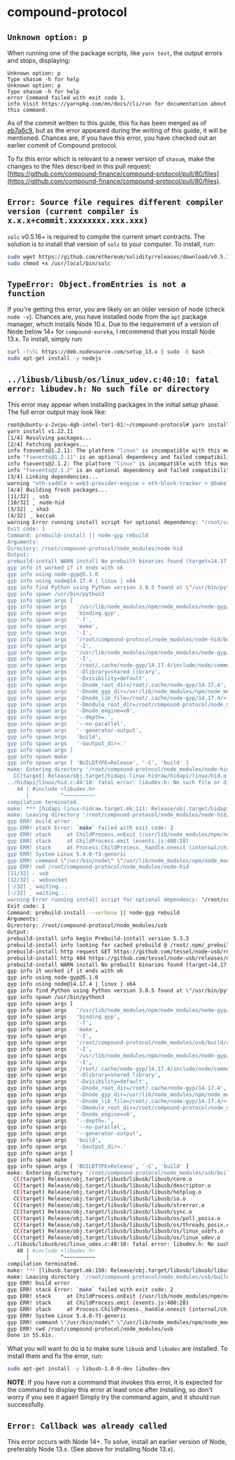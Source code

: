 # compound-protocol

## `Unknown option: p`

When running one of the package scripts, like `yarn test`, the output errors and stops, displaying:

```
Unknown option: p
Type shasum -h for help
Unknown option: p
Type shasum -h for help
error Command failed with exit code 1.
info Visit https://yarnpkg.com/en/docs/cli/run for documentation about this command.
```

As of the commit written to this guide, this fix has been merged as of [eb7a6c9](https://github.com/compound-finance/compound-protocol/commit/eb7a6c9831198a19736bc4c1f8f66d41b98f4eaf), but as the error appeared during the writing of this guide, it will be mentioned. Chances are, if you have this error, you have checked out an earlier commit of Compound protocol.

To fix this error which is relevant to a newer version of `shasum`, make the changes to the files described in this pull request: [https://github.com/compound-finance/compound-protocol/pull/80/files](https://github.com/compound-finance/compound-protocol/pull/80/files).

## `Error: Source file requires different compiler version (current compiler is x.x.x+commit.xxxxxxxx.xxx.xxx)`

`solc` v0.5.16+ is required to compile the current smart contracts. The solution is to install that version of `solc` to your computer. To install, run:

```sh
sudo wget https://github.com/ethereum/solidity/releases/download/v0.5.16/solc-static-linux -O /usr/local/bin/solc
sudo chmod +x /usr/local/bin/solc
```

## `TypeError: Object.fromEntries is not a function`

If you're getting this error, you are likely on an older version of node (check `node -v`). Chances are, you have installed node from the `apt` package manager, which installs Node 10.x. Due to the requirement of a version of Node below 14+ for `compound-eureka`, I recommend that you install Node 13.x. To install, simply run:

```sh
curl -fsSL https://deb.nodesource.com/setup_13.x | sudo -E bash -
sudo apt-get install -y nodejs
```

## `../libusb/libusb/os/linux_udev.c:40:10: fatal error: libudev.h: No such file or directory`

This error may appear when installing packages in the initial setup phase. The full error output may look like:

```sh
root@ubuntu-s-2vcpu-4gb-intel-tor1-01:~/compound-protocol# yarn install --lock-file
yarn install v1.22.11
[1/4] Resolving packages...
[2/4] Fetching packages...
info fsevents@1.2.11: The platform "linux" is incompatible with this module.
info "fsevents@1.2.11" is an optional dependency and failed compatibility check. Excluding it from installation.
info fsevents@2.1.2: The platform "linux" is incompatible with this module.
info "fsevents@2.1.2" is an optional dependency and failed compatibility check. Excluding it from installation.
[3/4] Linking dependencies...
warning "eth-saddle > web3-provider-engine > eth-block-tracker > @babel/plugin-transform-runtime@7.8.3" has unmet peer dependency "@babel/core@^7.0.0-0".
[4/4] Building fresh packages...
[11/32] ⡀ usb
[10/32] ⡀ node-hid
[3/32] ⢀ sha3
[4/32] ⢀ keccak
warning Error running install script for optional dependency: "/root/compound-protocol/node_modules/node-hid: Command failed.
Exit code: 1
Command: prebuild-install || node-gyp rebuild
Arguments:
Directory: /root/compound-protocol/node_modules/node-hid
Output:
prebuild-install WARN install No prebuilt binaries found (target=14.17.4 runtime=node arch=x64 libc= platform=linux)
gyp info it worked if it ends with ok
gyp info using node-gyp@5.1.0
gyp info using node@14.17.4 | linux | x64
gyp info find Python using Python version 3.8.5 found at \"/usr/bin/python3\"
gyp info spawn /usr/bin/python3
gyp info spawn args [
gyp info spawn args   '/usr/lib/node_modules/npm/node_modules/node-gyp/gyp/gyp_main.py',
gyp info spawn args   'binding.gyp',
gyp info spawn args   '-f',
gyp info spawn args   'make',
gyp info spawn args   '-I',
gyp info spawn args   '/root/compound-protocol/node_modules/node-hid/build/config.gypi',
gyp info spawn args   '-I',
gyp info spawn args   '/usr/lib/node_modules/npm/node_modules/node-gyp/addon.gypi',
gyp info spawn args   '-I',
gyp info spawn args   '/root/.cache/node-gyp/14.17.4/include/node/common.gypi',
gyp info spawn args   '-Dlibrary=shared_library',
gyp info spawn args   '-Dvisibility=default',
gyp info spawn args   '-Dnode_root_dir=/root/.cache/node-gyp/14.17.4',
gyp info spawn args   '-Dnode_gyp_dir=/usr/lib/node_modules/npm/node_modules/node-gyp',
gyp info spawn args   '-Dnode_lib_file=/root/.cache/node-gyp/14.17.4/<(target_arch)/node.lib',
gyp info spawn args   '-Dmodule_root_dir=/root/compound-protocol/node_modules/node-hid',
gyp info spawn args   '-Dnode_engine=v8',
gyp info spawn args   '--depth=.',
gyp info spawn args   '--no-parallel',
gyp info spawn args   '--generator-output',
gyp info spawn args   'build',
gyp info spawn args   '-Goutput_dir=.'
gyp info spawn args ]
gyp info spawn make
gyp info spawn args [ 'BUILDTYPE=Release', '-C', 'build' ]
make: Entering directory '/root/compound-protocol/node_modules/node-hid/build'
  CC(target) Release/obj.target/hidapi-linux-hidraw/hidapi/linux/hid.o
../hidapi/linux/hid.c:44:10: fatal error: libudev.h: No such file or directory
   44 | #include <libudev.h>
      |          ^~~~~~~~~~~
compilation terminated.
make: *** [hidapi-linux-hidraw.target.mk:111: Release/obj.target/hidapi-linux-hidraw/hidapi/linux/hid.o] Error 1
make: Leaving directory '/root/compound-protocol/node_modules/node-hid/build'
gyp ERR! build error
gyp ERR! stack Error: `make` failed with exit code: 2
gyp ERR! stack     at ChildProcess.onExit (/usr/lib/node_modules/npm/node_modules/node-gyp/lib/build.js:194:23)
gyp ERR! stack     at ChildProcess.emit (events.js:400:28)
gyp ERR! stack     at Process.ChildProcess._handle.onexit (internal/child_process.js:277:12)
gyp ERR! System Linux 5.4.0-73-generic
gyp ERR! command \"/usr/bin/node\" \"/usr/lib/node_modules/npm/node_modules/node-gyp/bin/node-gyp.js\" \"rebuild\"
gyp ERR! cwd /root/compound-protocol/node_modules/node-hid
[11/32] ⠄ usb
[12/32] ⠄ websocket
[-/32] ⡀ waiting...
[-/32] ⡀ waiting...
warning Error running install script for optional dependency: "/root/compound-protocol/node_modules/usb: Command failed.
Exit code: 1
Command: prebuild-install --verbose || node-gyp rebuild
Arguments:
Directory: /root/compound-protocol/node_modules/usb
Output:
prebuild-install info begin Prebuild-install version 5.3.3
prebuild-install info looking for cached prebuild @ /root/.npm/_prebuilds/f28b5a-usb-v1.6.2-node-v83-linux-x64.tar.gz
prebuild-install http request GET https://github.com/tessel/node-usb/releases/download/v1.6.2/usb-v1.6.2-node-v83-linux-x64.tar.gz
prebuild-install http 404 https://github.com/tessel/node-usb/releases/download/v1.6.2/usb-v1.6.2-node-v83-linux-x64.tar.gz
prebuild-install WARN install No prebuilt binaries found (target=14.17.4 runtime=node arch=x64 libc= platform=linux)
gyp info it worked if it ends with ok
gyp info using node-gyp@5.1.0
gyp info using node@14.17.4 | linux | x64
gyp info find Python using Python version 3.8.5 found at \"/usr/bin/python3\"
gyp info spawn /usr/bin/python3
gyp info spawn args [
gyp info spawn args   '/usr/lib/node_modules/npm/node_modules/node-gyp/gyp/gyp_main.py',
gyp info spawn args   'binding.gyp',
gyp info spawn args   '-f',
gyp info spawn args   'make',
gyp info spawn args   '-I',
gyp info spawn args   '/root/compound-protocol/node_modules/usb/build/config.gypi',
gyp info spawn args   '-I',
gyp info spawn args   '/usr/lib/node_modules/npm/node_modules/node-gyp/addon.gypi',
gyp info spawn args   '-I',
gyp info spawn args   '/root/.cache/node-gyp/14.17.4/include/node/common.gypi',
gyp info spawn args   '-Dlibrary=shared_library',
gyp info spawn args   '-Dvisibility=default',
gyp info spawn args   '-Dnode_root_dir=/root/.cache/node-gyp/14.17.4',
gyp info spawn args   '-Dnode_gyp_dir=/usr/lib/node_modules/npm/node_modules/node-gyp',
gyp info spawn args   '-Dnode_lib_file=/root/.cache/node-gyp/14.17.4/<(target_arch)/node.lib',
gyp info spawn args   '-Dmodule_root_dir=/root/compound-protocol/node_modules/usb',
gyp info spawn args   '-Dnode_engine=v8',
gyp info spawn args   '--depth=.',
gyp info spawn args   '--no-parallel',
gyp info spawn args   '--generator-output',
gyp info spawn args   'build',
gyp info spawn args   '-Goutput_dir=.'
gyp info spawn args ]
gyp info spawn make
gyp info spawn args [ 'BUILDTYPE=Release', '-C', 'build' ]
make: Entering directory '/root/compound-protocol/node_modules/usb/build'
  CC(target) Release/obj.target/libusb/libusb/libusb/core.o
  CC(target) Release/obj.target/libusb/libusb/libusb/descriptor.o
  CC(target) Release/obj.target/libusb/libusb/libusb/hotplug.o
  CC(target) Release/obj.target/libusb/libusb/libusb/io.o
  CC(target) Release/obj.target/libusb/libusb/libusb/strerror.o
  CC(target) Release/obj.target/libusb/libusb/libusb/sync.o
  CC(target) Release/obj.target/libusb/libusb/libusb/os/poll_posix.o
  CC(target) Release/obj.target/libusb/libusb/libusb/os/threads_posix.o
  CC(target) Release/obj.target/libusb/libusb/libusb/os/linux_usbfs.o
  CC(target) Release/obj.target/libusb/libusb/libusb/os/linux_udev.o
../libusb/libusb/os/linux_udev.c:40:10: fatal error: libudev.h: No such file or directory
   40 | #include <libudev.h>
      |          ^~~~~~~~~~~
compilation terminated.
make: *** [libusb.target.mk:150: Release/obj.target/libusb/libusb/libusb/os/linux_udev.o] Error 1
make: Leaving directory '/root/compound-protocol/node_modules/usb/build'
gyp ERR! build error
gyp ERR! stack Error: `make` failed with exit code: 2
gyp ERR! stack     at ChildProcess.onExit (/usr/lib/node_modules/npm/node_modules/node-gyp/lib/build.js:194:23)
gyp ERR! stack     at ChildProcess.emit (events.js:400:28)
gyp ERR! stack     at Process.ChildProcess._handle.onexit (internal/child_process.js:277:12)
gyp ERR! System Linux 5.4.0-73-generic
gyp ERR! command \"/usr/bin/node\" \"/usr/lib/node_modules/npm/node_modules/node-gyp/bin/node-gyp.js\" \"rebuild\"
gyp ERR! cwd /root/compound-protocol/node_modules/usb
Done in 55.61s.
```

What you will want to do is to make sure `libusb` and `libudev` are installed. To install them and fix the error, run:

```sh
sudo apt-get install -y libusb-1.0-0-dev libudev-dev
```

**NOTE**: If you have run a command that invokes this error, it is expected for the command to display this error at least once after installing, so don't worry if you see it again! Simply try the command again, and it should run successfully.

## `Error: Callback was already called`

This error occurs with Node 14+. To solve, install an earlier version of Node, preferably Node 13.x. (See above for installing Node 13.x).

